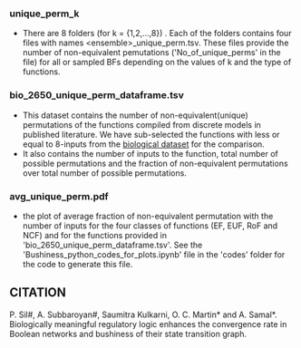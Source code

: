 ### unique_perm_k
- There are 8 folders (for k = {1,2,...,8}) . Each of the folders contains four files with names \<ensemble\>_unique_perm.tsv. These files
  provide the number of non-equivalent pemutations ('No_of_unique_perms' in the file) for all or sampled BFs depending on the values of k
  and the type of functions.
### bio_2650_unique_perm_dataframe.tsv
- This dataset contains the number of non-equivalent(unique) permutations of the functions compiled from discrete models in published literature. We have sub-selected the functions with less or equal to 8-inputs from the [biological dataset](https://github.com/asamallab/MCBF/blob/main/biological_dataset/Reference_biological_dataset.tsv) for the comparison.
- It also contains the number of inputs to the function, total number of possible permutations and the fraction of non-equivalent
permutations over total number of possible permutations.
### avg_unique_perm.pdf
- the plot of average fraction of non-equivalent permutation with the number of inputs for the four classes of functions (EF, EUF, RoF and NCF) and for the functions provided in 'bio_2650_unique_perm_dataframe.tsv'. See the 'Bushiness_python_codes_for_plots.ipynb' file in the 'codes' folder for the code to generate this file.

## CITATION
P. Sil#, A. Subbaroyan#, Saumitra Kulkarni, O. C. Martin* and A. Samal*. Biologically meaningful regulatory logic enhances the convergence rate in Boolean networks and bushiness of their state transition graph.
